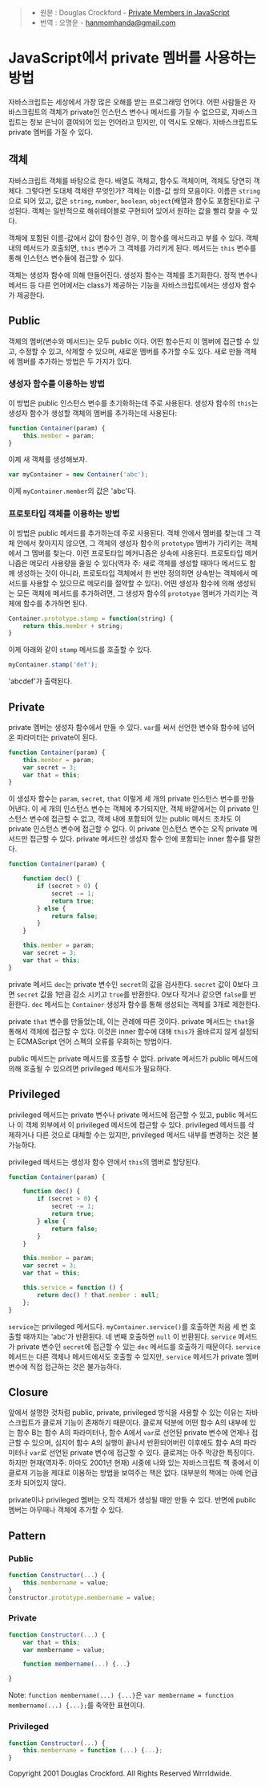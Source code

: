 > - 원문 : Douglas Crockford - <a target='_blank' href='http://www.crockford.com/javascript/private.html'>Private Members in JavaScript</a> 
> - 번역 : 오명운 -  hanmomhanda@gmail.com

# JavaScript에서 private 멤버를 사용하는 방법

자바스크립트는 세상에서 가장 많은 오해를 받는 프로그래밍 언어다. 어떤 사람들은 자바스크립트의 객체가 private인 인스턴스 변수나 메서드를 가질 수 없으므로, 자바스크립트는 정보 은닉이 결여되어 있는 언어라고 믿지만, 이 역시도 오해다. 자바스크립트도 private 멤버를 가질 수 있다.

## 객체

자바스크립트 객체를 바탕으로 한다. 배열도 객체고, 함수도 객체이며, 객체도 당연히 객체다. 그렇다면 도대체 객체란 무엇인가? 객체는 이름-값 쌍의 모음이다. 이름은 `string`으로 되어 있고, 값은 `string`, `number`, `boolean`, `object`(배열과 함수도 포함된다)로 구성된다. 객체는 일반적으로 해쉬테이블로 구현되어 있어서 원하는 값을 빨리 찾을 수 있다.

객체에 포함된 이름-값에서 값이 함수인 경우, 이 함수를 메서드라고 부를 수 있다. 객체 내의 메서드가 호출되면, `this` 변수가 그 객체를 가리키게 된다. 메서드는 `this` 변수를 통해 인스턴스 변수들에 접근할 수 있다.

객체는 생성자 함수에 의해 만들어진다. 생성자 함수는 객체를 초기화한다. 정적 변수나 메서드 등 다른 언어에서는 class가 제공하는 기능을 자바스크립트에서는 생성자 함수가 제공한다.

## Public

객체의 멤버(변수와 메서드)는 모두 public 이다. 어떤 함수든지 이 멤버에 접근할 수 있고, 수정할 수 있고, 삭제할 수 있으며, 새로운 멤버를 추가할 수도 있다. 새로 만들 객체에 멤버를 추가하는 방법은 두 가지가 있다.

### 생성자 함수를 이용하는 방법

이 방법은 public 인스턴스 변수를 초기화하는데 주로 사용된다. 생성자 함수의 `this`는 생성자 함수가 생성할 객체의 멤버를 추가하는데 사용된다:

```javascript
function Container(param) {
    this.member = param;
}
```
이제 새 객체를 생성해보자.

```javascript
var myContainer = new Container('abc');
```
이제 `myContainer.member`의 값은 'abc'다.


### 프로토타입 객체를 이용하는 방법 

이 방법은 public 메서드를 추가하는데 주로 사용된다. 객체 안에서 멤버를 찾는데 그 객체 안에서 찾아지지 않으면, 그 객체의 생성자 함수의 `prototype` 멤버가 가리키는 객체에서 그 멤버를 찾는다. 이런 프로토타입 메커니즘은 상속에 사용된다. 프로토타입 메커니즘은 메모리 사용량을 줄일 수 있다(역자 주: 새로 객체를 생성할 때마다 메서드도 함께 생성하는 것이 아니라, 프로토타입 객체에서 한 번만 정의하면  상속받는 객체에서 메서드를 사용할 수 있으므로 메모리를 절약할 수 있다). 어떤 생성자 함수에 의해 생성되는 모든 객체에 메서드를 추가하려면, 그 생성자 함수의 `prototype` 멤버가 가리키는 객체에 함수를 추가하면 된다.

```javascript
Container.prototype.stamp = function(string) {
    return this.member + string;
}
```
이제 아래와 같이 `stamp` 메서드를 호출할 수 있다.
```javascript
myContainer.stamp('def');
```
'abcdef'가 출력된다.

## Private

private 멤버는 생성자 함수에서 만들 수 있다. `var`를 써서 선언한 변수와 함수에 넘어온 파라미터는 private이 된다.

```javascript
function Container(param) {
    this.member = param;
    var secret = 3;
    var that = this;
}
```

이 생성자 함수는 `param`, `secret`, `that` 이렇게 세 개의 private 인스턴스 변수를 만들어낸다. 이 세 개의 인스턴스 변수는 객체에 추가되지만, 객체 바깥에서는 이 private 인스턴스 변수에 접근할 수 없고, 객체 내에 포함되어 있는 public 메서드 조차도 이 private 인스턴스 변수에 접근할 수 없다. 이 private 인스턴스 변수는 오직 private 메서드만 접근할 수 있다. private 메서드란 생성자 함수 안에 포함되는 inner 함수를 말한다.

```javascript
function Container(param) {

    function dec() {
        if (secret > 0) {
            secret -= 1;
            return true;
        } else {
            return false;
        }
    }

    this.member = param;
    var secret = 3;
    var that = this;
}
```
private 메서드 `dec`는 private 변수인  `secret`의 값을 검사한다. `secret` 값이 0보다 크면 `secret` 값을 1만큼 감소 시키고 `true`를 반환한다. 0보다 작거나 같으면 `false`를 반환한다. `dec` 메서드는 `Container` 생성자 함수를 통해 생성되는 객체를 3개로 제한한다.

private `that` 변수를 만들었는데, 이는 관례에 따른 것이다. private 메서드는 `that`을 통해서 객체에 접근할 수 있다. 이것은 inner 함수에 대해 `this`가 올바르지 않게 설정되는 ECMAScript 언어 스펙의 오류를 우회하는 방법이다.

public 메서드는 private 메서드를 호출할 수 없다. private 메서드가 public 메서드에 의해 호출될 수 있으려면 privileged 메서드가 필요하다.

## Privileged

privileged 메서드는 private 변수나 private 메서드에 접근할 수 있고, public 메서드나 이 객체 외부에서 이 privileged 메서드에 접근할 수 있다. privileged 메서드를 삭제하거나 다른 것으로 대체할 수는 있지만, privileged 메서드 내부를 변경하는 것은 불가능하다.

privileged 메서드는 생성자 함수 안에서 `this`의 멤버로 할당된다.

```javascript
function Container(param) {

    function dec() {
        if (secret > 0) {
            secret -= 1;
            return true;
        } else {
            return false;
        }
    }

    this.member = param;
    var secret = 3;
    var that = this;

    this.service = function () {
        return dec() ? that.member : null;
    };
}
``` 
`service`는 privileged 메서드다. `myContainer.service()`를 호출하면 처음 세 번 호출할 때까지는 'abc'가 반환된다. 네 번째 호출하면 `null` 이 반환된다. `service` 메서드가 private 변수인 `secret`에 접근할 수 있는 `dec` 메서드를 호출하기 때문이다. `service` 메서드는 다른 객체나 메서드에서도 호출할 수 있지만, `service` 메서드가 private 멤버 변수에 직접 접근하는 것은 불가능하다.

## Closure

앞에서 설명한 것처럼 public, private, privileged 방식을 사용할 수 있는 이유는 자바스크립트가 클로져 기능이 존재하기 때문이다. 클로져 덕분에 어떤 함수 A의 내부에 있는 함수 B는 함수 A의 파라미터나, 함수 A에서 `var`로 선언된 private 변수에 언제나 접근할 수 있으며, 심지어 함수 A의 실행이 끝나서 반환되어버린 이후에도 함수 A의 파라미터나 `var`로 선언된 private 변수에 접근할 수 있다. 클로져는 아주 막강한 특징이다. 하지만 현재(역자주: 아마도 2001년 현재) 시중에 나와 있는 자바스크립트 책 중에서 이 클로져 기능을 제대로 이용하는 방법을 보여주는 책은 없다. 대부분의 책에는 아예 언급조차 되어있지 않다.

private이나 privileged 멤버는 오직 객체가 생성될 때만 만들 수 있다. 반면에 pubilc 멤버는 아무때나 객체에 추가할 수 있다.

## Pattern

### Public

```javascript
function Constructor(...) {
    this.membername = value;
}
Constructor.prototype.membername = value;
```

### Private

```javascript
function Constructor(...) {
    var that = this;
    var membername = value;

    function membername(...) {...}

}
```

Note: `function membername(...) {...}`은 `var membername = function membername(...) {...};`를 축약한 표현이다.

### Privileged

```javascript
function Constructor(...) {
    this.membername = function (...) {...};
}
```
 
Copyright 2001 Douglas Crockford. All Rights Reserved Wrrrldwide.
